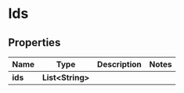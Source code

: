
# Ids

## Properties
Name | Type | Description | Notes
------------ | ------------- | ------------- | -------------
**ids** | **List&lt;String&gt;** |  | 



